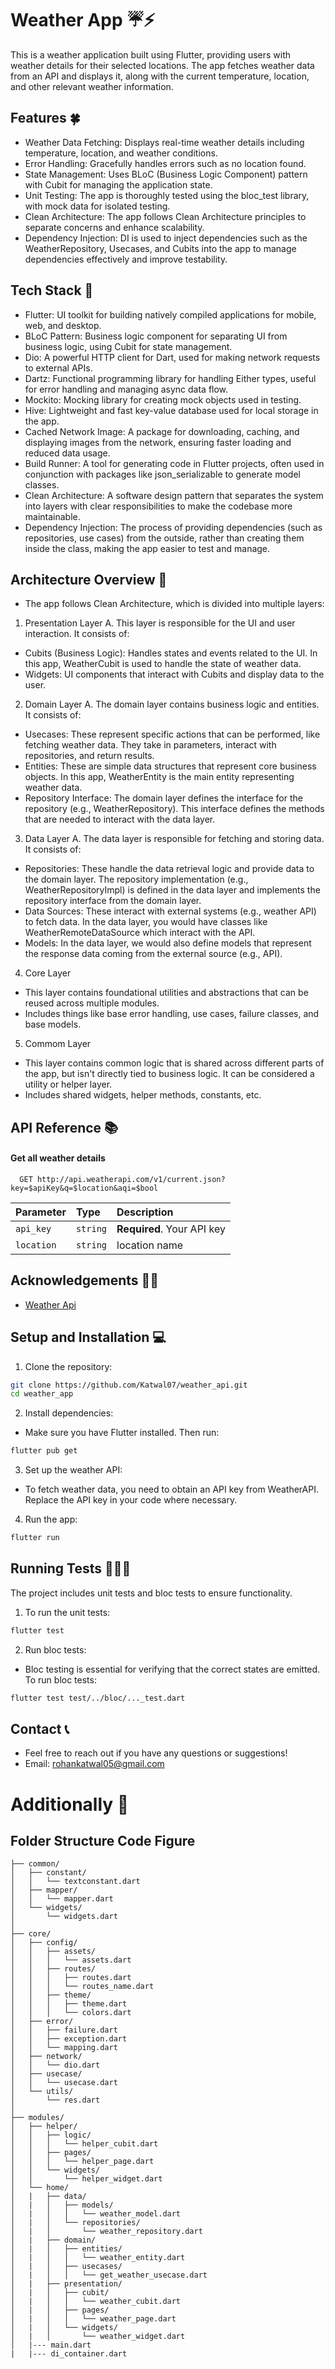 # Weather App ☔️⚡️

This is a weather application built using Flutter, providing users with weather details for their selected locations. The app fetches weather data from an API and displays it, along with the current temperature, location, and other relevant weather information.

## Features 🍀

- Weather Data Fetching: Displays real-time weather details including temperature, location, and weather conditions.
- Error Handling: Gracefully handles errors such as no location found.
- State Management: Uses BLoC (Business Logic Component) pattern with Cubit for managing the application state.
- Unit Testing: The app is thoroughly tested using the bloc_test library, with mock data for isolated testing.
- Clean Architecture: The app follows Clean Architecture principles to separate concerns and enhance scalability.
- Dependency Injection: DI is used to inject dependencies such as the WeatherRepository, Usecases, and Cubits into the app to manage dependencies effectively and improve testability.
## Tech Stack 📲
- Flutter: UI toolkit for building natively compiled applications for mobile, web, and desktop.
- BLoC Pattern: Business logic component for separating UI from business logic, using Cubit for state management.
- Dio: A powerful HTTP client for Dart, used for making network requests to external APIs.
- Dartz: Functional programming library for handling Either types, useful for error handling and managing async data flow.
- Mockito: Mocking library for creating mock objects used in testing.
- Hive: Lightweight and fast key-value database used for local storage in the app.
- Cached Network Image: A package for downloading, caching, and displaying images from the network, ensuring faster loading and reduced data usage.
- Build Runner: A tool for generating code in Flutter projects, often used in conjunction with packages like json_serializable to generate model classes.
- Clean Architecture: A software design pattern that separates the system into layers with clear responsibilities to make the codebase more maintainable.
- Dependency Injection: The process of providing dependencies (such as repositories, use cases) from the outside, rather than creating them inside the class, making the app easier to test and manage.
## Architecture Overview 🕍
- The app follows Clean Architecture, which is divided into multiple layers:
1. Presentation Layer
A. This layer is responsible for the UI and user interaction. It consists of:
- Cubits (Business Logic): Handles states and events related to the UI. In this app, WeatherCubit is used to handle the state of weather data.
- Widgets: UI components that interact with Cubits and display data to the user.
2. Domain Layer
A. The domain layer contains business logic and entities. It consists of:
- Usecases: These represent specific actions that can be performed, like fetching weather data. They take in parameters, interact with repositories, and return results.
- Entities: These are simple data structures that represent core business objects. In this app, WeatherEntity is the main entity representing weather data.
- Repository Interface: The domain layer defines the interface for the repository (e.g., WeatherRepository). This interface defines the methods that are needed to interact with the data layer.
3. Data Layer
A. The data layer is responsible for fetching and storing data. It consists of:
- Repositories: These handle the data retrieval logic and provide data to the domain layer. The repository implementation (e.g., WeatherRepositoryImpl) is defined in the data layer and implements the repository interface from the domain layer.
- Data Sources: These interact with external systems (e.g., weather API) to fetch data. In the data layer, you would have classes like WeatherRemoteDataSource which interact with the API.
- Models: In the data layer, we would also define models that represent the response data coming from the external source (e.g., API).
4. Core Layer
- This layer contains foundational utilities and abstractions that can be reused across multiple modules.
- Includes things like base error handling, use cases, failure classes, and base models.
5. Commom Layer
- This layer contains common logic that is shared across different parts of the app, but isn't directly tied to business logic. It can be considered a utility or helper layer.
- Includes shared widgets, helper methods, constants, etc.




## API Reference 📚

#### Get all weather details

```http
  GET http://api.weatherapi.com/v1/current.json?key=$apiKey&q=$location&aqi=$bool
```

| Parameter | Type     | Description                |
| :-------- | :------- | :------------------------- |
| `api_key` | `string` | **Required**. Your API key |
|  `location` | `string`   | location name




## Acknowledgements 🫵🏽

 - [Weather Api](https://www.weatherapi.com)
 


## Setup and Installation 💻

1. Clone the repository:

```bash
git clone https://github.com/Katwal07/weather_api.git
cd weather_app
```
2. Install dependencies:
- Make sure you have Flutter installed. Then run:
```bash
flutter pub get
```
3. Set up the weather API:
- To fetch weather data, you need to obtain an API key from WeatherAPI. Replace the API key in your code where necessary.
4. Run the app:
```bash
flutter run
```
    
## Running Tests 🏃🏼‍♀️

The project includes unit tests and bloc tests to ensure functionality.
1. To run the unit tests:

```bash
flutter test
```
2. Run bloc tests: 
- Bloc testing is essential for verifying that the correct states are emitted. To run bloc tests:
```bash
flutter test test/../bloc/..._test.dart
```


## Contact 📞
- Feel free to reach out if you have any questions or suggestions!
- Email: rohankatwal05@gmail.com

# Additionally 🎉

## Folder Structure Code Figure

```lib/
├── common/
│   ├── constant/
│   │   └── textconstant.dart
│   ├── mapper/
│   │   └── mapper.dart
│   └── widgets/
│       └── widgets.dart
│
├── core/
│   ├── config/
│   │   ├── assets/
│   │   │   └── assets.dart
│   │   ├── routes/
│   │   │   ├── routes.dart
│   │   │   └── routes_name.dart
│   │   ├── theme/
│   │   │   ├── theme.dart
│   │   │   └── colors.dart
│   ├── error/
│   │   ├── failure.dart
│   │   ├── exception.dart
│   │   └── mapping.dart
│   ├── network/
│   │   └── dio.dart
│   ├── usecase/
│   │   └── usecase.dart
│   └── utils/
│       └── res.dart
│
├── modules/
│   ├── helper/
│   │   ├── logic/
│   │   │   └── helper_cubit.dart
│   │   ├── pages/
│   │   │   └── helper_page.dart
│   │   └── widgets/
│   │       └── helper_widget.dart
│   └── home/
│   |   ├── data/
│   |   │   ├── models/
│   |   │   │   └── weather_model.dart
│   |   │   └── repositories/
│   |   │       └── weather_repository.dart
│   |   ├── domain/
│   |   │   ├── entities/
│   |   │   │   └── weather_entity.dart
│   |   │   ├── usecases/
│   |   │   │   └── get_weather_usecase.dart
│   |   ├── presentation/
│   |   │   ├── cubit/
│   |   │   │   └── weather_cubit.dart
│   |   │   ├── pages/
│   |   │   │   └── weather_page.dart
│   |   │   └── widgets/
│   |   │       └── weather_widget.dart
│   |--- main.dart
|   |--- di_container.dart
```


